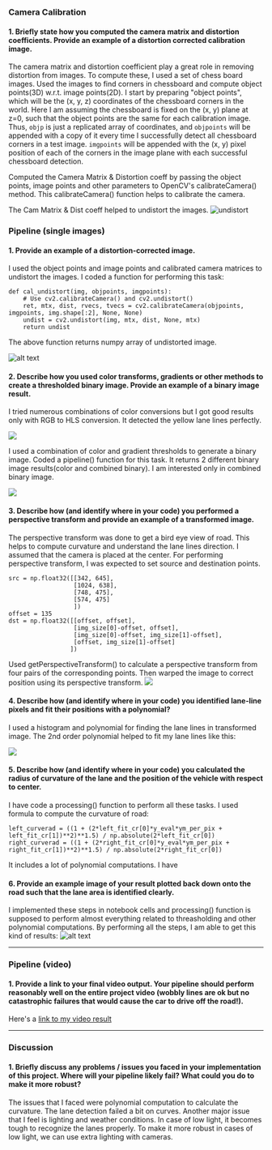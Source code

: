 
[//]: # (Image References)

[image1]: ./examples/undistort_output.png "Undistorted"
[image2]: ./test_images/test1.jpg "Road Transformed"
[image3]: ./examples/binary_combo_example.jpg "Binary Example"
[image4]: ./examples/warped_straight_lines.jpg "Warp Example"
[image5]: ./examples/color_fit_lines.jpg "Fit Visual"
[image6]: ./examples/example_output.jpg "Output"
[video1]: ./project_video.mp4 "Video"


### Camera Calibration

#### 1. Briefly state how you computed the camera matrix and distortion coefficients. Provide an example of a distortion corrected calibration image.
The camera matrix and distortion coefficient play a great role in removing distortion from images. To compute these, I used a set of chess board images. Used the images to find corners in chessboard and compute object points(3D) w.r.t. image points(2D).
I start by preparing "object points", which will be the (x, y, z) coordinates of the chessboard corners in the world. Here I am assuming the chessboard is fixed on the (x, y) plane at z=0, such that the object points are the same for each calibration image.  Thus, `objp` is just a replicated array of coordinates, and `objpoints` will be appended with a copy of it every time I successfully detect all chessboard corners in a test image.  `imgpoints` will be appended with the (x, y) pixel position of each of the corners in the image plane with each successful chessboard detection.  

Computed the Camera Matrix & Distortion coeff by passing the object points, image points and other parameters to OpenCV's calibrateCamera() method. This calibrateCamera() function helps to calibrate the camera. 

The Cam Matrix & Dist coeff helped to undistort the images. 
![undistort](./files/undistort.jpg)

### Pipeline (single images)

#### 1. Provide an example of a distortion-corrected image.

I used the object points and image points and calibrated camera matrices to undistort the images. I coded a function for performing this task:
```
def cal_undistort(img, objpoints, imgpoints):
    # Use cv2.calibrateCamera() and cv2.undistort()
    ret, mtx, dist, rvecs, tvecs = cv2.calibrateCamera(objpoints, imgpoints, img.shape[:2], None, None)
    undist = cv2.undistort(img, mtx, dist, None, mtx)
    return undist
```
The above function returns numpy array of undistorted image.

![alt text](files/undistort_road.JPG)

#### 2. Describe how you used color transforms, gradients or other methods to create a thresholded binary image.  Provide an example of a binary image result.

I tried numerous combinations of color conversions but I got good results only with RGB to HLS conversion. It detected the yellow lane lines perfectly.

![](files/rgb_hls.JPG)

I used a combination of color and gradient thresholds to generate a binary image. Coded a pipeline() function for this task.  It returns 2 different binary image results(color and combined binary). I am interested only in combined binary image.

![](files/pipeline.JPG)

#### 3. Describe how (and identify where in your code) you performed a perspective transform and provide an example of a transformed image.

The perspective transform was done to get a bird eye view of road. This helps to compute curvature and understand the lane lines direction.
I assumed that the camera is placed at the center. 
For performing perspective transform, I was expected to set source and destination points. 
```
src = np.float32([[342, 645],
                  [1024, 638],
                  [748, 475],
                  [574, 475]
                  ])
offset = 135
dst = np.float32([[offset, offset],
                  [img_size[0]-offset, offset],
                  [img_size[0]-offset, img_size[1]-offset],
                  [offset, img_size[1]-offset]
                 ])
```
Used getPerspectiveTransform() to calculate a perspective transform from four pairs of the corresponding points.
Then warped the image to correct position using its perspective transform.
![](files/pespective.JPG)


#### 4. Describe how (and identify where in your code) you identified lane-line pixels and fit their positions with a polynomial?

I used a histogram and polynomial for finding the lane lines in transformed image. The 2nd order polynomial helped to fit my lane lines like this:

![](files/poly.png)


#### 5. Describe how (and identify where in your code) you calculated the radius of curvature of the lane and the position of the vehicle with respect to center.

I have code a processing() function to perform all these tasks. I used formula to compute the curvature of road:
```
left_curverad = ((1 + (2*left_fit_cr[0]*y_eval*ym_per_pix + left_fit_cr[1])**2)**1.5) / np.absolute(2*left_fit_cr[0])
right_curverad = ((1 + (2*right_fit_cr[0]*y_eval*ym_per_pix + right_fit_cr[1])**2)**1.5) / np.absolute(2*right_fit_cr[0])
```
It includes a lot of polynomial computations. I have

#### 6. Provide an example image of your result plotted back down onto the road such that the lane area is identified clearly.

I implemented these steps in notebook cells and processing() function is supposed to perform almost everything related to threasholding and other polynomial computations. By performing all the steps, I am able to get this kind of results:
![alt text](files/download.png) 

---

### Pipeline (video)

#### 1. Provide a link to your final video output.  Your pipeline should perform reasonably well on the entire project video (wobbly lines are ok but no catastrophic failures that would cause the car to drive off the road!).

Here's a [link to my video result](./abc.mp4)

---

### Discussion

#### 1. Briefly discuss any problems / issues you faced in your implementation of this project.  Where will your pipeline likely fail?  What could you do to make it more robust?

 The issues that I faced were polynomial computation to calculate the curvature. The lane detection failed a bit on curves.
 Another major issue that I feel is lighting and weather conditions. In case of low light, it becomes tough to recognize the lanes properly. 
To make it more robust in cases of low light, we can use extra lighting with cameras.  